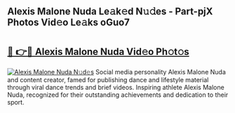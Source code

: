 ## Alexis Malone Nuda Le𝚊k𝚎d N𝚞𝚍es - Part-pjX Photos Vid𝚎o Le𝚊ks oGuo7

# <h2><a href="http://fbed049.evod.top/?m=Alexis+Malone+Nuda">🔗 👉🔴 Alexis Malone Nuda Vid𝚎o Ph𝚘t𝚘s</a></h2>

[![Alexis Malone Nuda N𝚞d𝚎s](https://i.imgur.com/8V9OHl7.gif)](http://fbed049.evod.top/?m=Alexis+Malone+Nuda)
Social media personality Alexis Malone Nuda and content creator, famed for publishing dance and lifestyle material through viral dance trends and brief videos. Inspiring athlete Alexis Malone Nuda, recognized for their outstanding achievements and dedication to their sport. 
